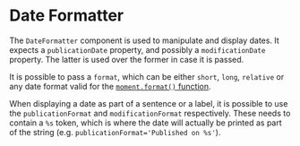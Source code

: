 # Date Formatter

The `DateFormatter` component is used to manipulate and display dates. It expects a `publicationDate` property, and possibly a `modificationDate` property. The latter is used over the former in case it is passed.

It is possible to pass a `format`, which can be either `short`, `long`, `relative` or any date format valid for the [`moment.format()` function](http://momentjs.com/docs/#/displaying/format/).

When displaying a date as part of a sentence or a label, it is possible to use the `publicationFormat` and `modificationFormat` respectively. These needs to contain a `%s` token, which is where the date will actually be printed as part of the string (e.g. `publicationFormat='Published on %s'`).
